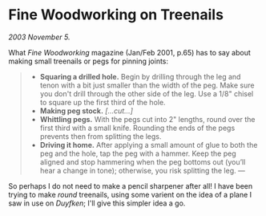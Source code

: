 # Fine Woodworking on Treenails

*2003 November 5.*

What *Fine Woodworking* magazine (Jan/Feb 2001, p.65)
has to say about making small treenails or pegs for pinning joints:

> * **Squaring a drilled hole.**
>   Begin by drilling through the leg and tenon with a bit just smaller than the width of the peg.
>   Make sure you don't drill through the other side of the leg.
>   Use a 1/8" chisel to square up the first third of the hole.
> * **Making peg stock.** *[…cut…]*
> * **Whittling pegs.** With the pegs cut into 2" lengths, round over the first third with a small knife. Rounding the ends of the pegs prevents then from splitting the legs.
> * **Driving it home.** After applying a small amount of glue to both the peg and the hole, tap the peg with a hammer. Keep the peg aligned and stop hammering when the peg bottoms out (you’ll hear a change in tone); otherwise, you risk splitting the leg.
> — 

So perhaps I do not need to make a pencil sharpener after all!
I have been trying to make *round* treenails,
using some varient on the idea of a plane I saw in use on *Duyfken*;
I'll give this simpler idea a go.
